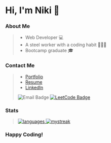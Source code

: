 # Hi, I'm Niki 👋 

### About Me

> - Web Developer 💻
> - A steel worker with a coding habit 👩🏻‍🏭
> - Bootcamp graduate 🎓

### Contact Me

> - [Portfolio](https://nrennercodes.com)
> - [Resume](https://docs.google.com/document/d/1DcumNcxWQ4piU0pmyhQcVcIc5guyQ-cl5WpNBM5FcEw/edit?usp=sharing)
> - [LinkedIn](https://www.linkedin.com/in/nicolette-renner/)
>  
>![Email Badge](https://img.shields.io/badge/nrenner@nrennercodes.com-D14836?style=for-the-badge&logo=gmail&logoColor=white)
[![LeetCode Badge](https://img.shields.io/badge/-LeetCode-FFA116?style=for-the-badge&logo=LeetCode&logoColor=black&link=https://www.leetcode.com/nrenner0211/)](https://www.leetcode.com/nrenner0211/)

### Stats

><a href=""> 
>  <img align="top center" justify="center" src="https://github-readme-stats-sigma-five.vercel.app/api/top-langs/?username=nrenner0211&theme=react&line_height=40" alt="languages"/>
>  <img align-"top center" justify="center" src="https://github-readme-streak-stats.herokuapp.com/?user=nrenner0211&theme=react" alt="mystreak"/>
></a>

### Happy Coding!
